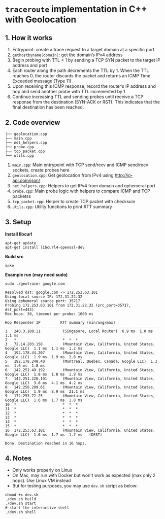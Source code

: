 # `traceroute` implementation in C++ with Geolocation

## 1. How it works

1. Entrypoint: create a trace request to a target domain at a specific port
2. `gethostbyname(domain)`: get the domain’s IPv4 address
3. Begin probing with TTL = 1 by sending a TCP SYN packet to the target IP address and port
4. Each router along the path decrements the TTL by 1. When the TTL reaches 0, the router discards the packet and returns an ICMP Time Exceeded message (Type 11)
5. Upon receiving this ICMP response, record the router’s IP address and hop and send another probe with TTL incremented by 1
6. Continue increasing TTL and sending probes until receive a TCP response from the destination (SYN-ACK or RST). This indicates that the final destination has been reached.

## 2. Code overview

```
├── geolocation.cpp
├── main.cpp
├── net_helpers.cpp
├── probe.cpp
├── tcp_packet.cpp
└── utils.cpp
```

1. `main.cpp`: Main entrypoint with TCP send/recv and ICMP send/recv sockets, create probes here
2. `geolocation.cpp`: Get geolocation from IPv4 using http://ip-api.com/json/
3. `net_helpers.cpp`: Helpers to get IPv4 from domain and ephemeral port
4. `probe.cpp`: Main probe logic with helpers to compare ICMP and TCP packetss
5. `tcp_packet.cpp`: Helper to create TCP packet with checksum
6. `utils.cpp`: Utility functions to print RTT summary

## 3. Setup

**Install libcurl**

```
apt-get update
apt-get install libcurl4-openssl-dev
```

**Build src**

```
make
```

**Example run (may need sudo)**

```
sudo ./geotracer google.com

Resolved dst: google.com -> 172.253.63.101
Using local source IP: 172.31.22.32
Using ephemeral source port: 35717
Probing 172.253.63.101 from 172.31.22.32 (src_port=35717, dst_port=443)
Max hops: 30, timeout per probe: 1000 ms

Hop Responder IP         RTT summary (min/avg/max)
----------------------------------------------------------------------
1   240.3.180.11          (Singapore, Local Router)  0.9 ms  1.0 ms  1.1 ms
2   *                     *  *  *
3   72.14.203.158         (Mountain View, California, United States, Google LLC)  1.1 ms  1.1 ms  1.2 ms
4   192.178.44.207        (Mountain View, California, United States, Google LLC)  1.9 ms  1.9 ms  2.0 ms
5   192.178.248.40        (Montreal, Quebec, Canada, Google LLC)  1.3 ms  1.6 ms  1.8 ms
6   142.251.49.192        (Mountain View, California, United States, Google LLC)  1.8 ms  1.8 ms  1.9 ms
7   142.251.226.101       (Mountain View, California, United States, Google LLC)  3.8 ms  4.1 ms  4.2 ms
8   142.250.209.61        (Mountain View, California, United States, Google LLC)  1.9 ms  8.9 ms  21.1 ms
9   172.253.72.25         (Mountain View, California, United States, Google LLC)  1.6 ms  1.7 ms  1.8 ms
10  *                     *  *  *
11  *                     *  *  *
12  *                     *  *  *
13  *                     *  *  *
14  *                     *  *  *
15  *                     *  *  *
16  172.253.63.101        (Mountain View, California, United States, Google LLC)  1.6 ms  1.7 ms  1.7 ms   (DEST)

Done. Destination reached in 16 hops.
```

## 4. Notes

- Only works properly on Linux
- On Mac, may run with Docker but won't work as expected (max only 2 hops). Use Linux VM instead
- But for testing purposes, you may use `dev.sh` script as below:

```
chmod +x dev.sh
./dev.sh build
./dev.sh start
# start the interactive shell
./dev.sh shell
```

